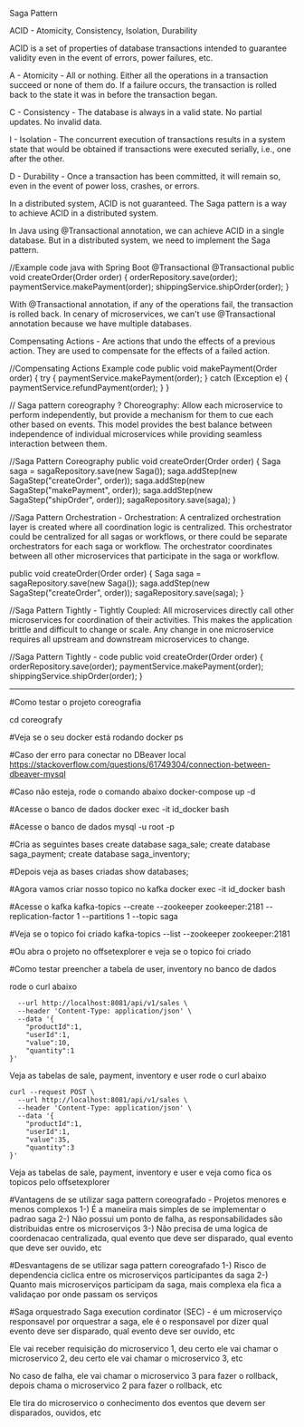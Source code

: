 Saga Pattern

ACID - Atomicity, Consistency, Isolation, Durability

ACID is a set of properties of database transactions intended to guarantee validity even in the event of errors, power failures, etc.

A - Atomicity - All or nothing. Either all the operations in a transaction succeed or none of them do. If a failure occurs, the transaction is rolled back to the state it was in before the transaction began.

C - Consistency - The database is always in a valid state. No partial updates. No invalid data.

I - Isolation - The concurrent execution of transactions results in a system state that would be obtained if transactions were executed serially, i.e., one after the other.

D - Durability - Once a transaction has been committed, it will remain so, even in the event of power loss, crashes, or errors.

In a distributed system, ACID is not guaranteed. The Saga pattern is a way to achieve ACID in a distributed system.

In Java using @Transactional annotation, we can achieve ACID in a single database. But in a distributed system, we need to implement the Saga pattern.

//Example code java with Spring Boot @Transactional
@Transactional
public void createOrder(Order order) {
    orderRepository.save(order);
    paymentService.makePayment(order);
    shippingService.shipOrder(order);
}

With @Transactional annotation, if any of the operations fail, the transaction is rolled back.
In cenary of microservices, we can't use @Transactional annotation because we have multiple databases.

Compensating Actions - Are actions that undo the effects of a previous action. They are used to compensate for the effects of a failed action.

//Compensating Actions Example code
public void makePayment(Order order) {
    try {
        paymentService.makePayment(order);
    } catch (Exception e) {
        paymentService.refundPayment(order);
    }
}

// Saga pattern coreography ? 
Choreography: Allow each microservice to perform independently, but provide a mechanism for them to cue each other based on events. This model provides the best balance between independence of individual microservices while providing seamless interaction between them.

//Saga Pattern Coreography
public void createOrder(Order order) {
    Saga saga = sagaRepository.save(new Saga());
    saga.addStep(new SagaStep("createOrder", order));
    saga.addStep(new SagaStep("makePayment", order));
    saga.addStep(new SagaStep("shipOrder", order));
    sagaRepository.save(saga);
}


//Saga Pattern Orchestration - 
Orchestration: A centralized orchestration layer is created where all coordination logic is centralized. This orchestrator could be centralized for all sagas or workflows, or there could be separate orchestrators for each saga or workflow. The orchestrator coordinates between all other microservices that participate in the saga or workflow.

public void createOrder(Order order) {
    Saga saga = sagaRepository.save(new Saga());
    saga.addStep(new SagaStep("createOrder", order));
    sagaRepository.save(saga);
}

//Saga Pattern Tightly -
Tightly Coupled: All microservices directly call other microservices for coordination of their activities. This makes the application brittle and difficult to change or scale. Any change in one microservice requires all upstream and downstream microservices to change.

//Saga Pattern Tightly - code
public void createOrder(Order order) {
    orderRepository.save(order);
    paymentService.makePayment(order);
    shippingService.shipOrder(order);
}

---------------------
#Como testar o projeto coreografia

cd coreografy

#Veja se o seu docker está rodando
docker ps

#Caso der erro para conectar no DBeaver local
https://stackoverflow.com/questions/61749304/connection-between-dbeaver-mysql

#Caso não esteja, rode o comando abaixo
docker-compose up -d

#Acesse o banco de dados
docker exec -it id_docker bash

#Acesse o banco de dados
mysql -u root -p

#Cria as seguintes bases
create database saga_sale;
create database saga_payment;
create database saga_inventory;

#Depois veja as bases criadas
show databases;

#Agora vamos criar nosso topico no kafka
docker exec -it id_docker bash

#Acesse o kafka
kafka-topics --create --zookeeper zookeeper:2181 --replication-factor 1 --partitions 1 --topic saga

#Veja se o topico foi criado
kafka-topics --list --zookeeper zookeeper:2181

#Ou abra o projeto no offsetexplorer e veja se o topico foi criado

#Como testar
preencher a tabela de user, inventory  no banco de dados

rode o curl abaixo 
```curl --request POST \
  --url http://localhost:8081/api/v1/sales \
  --header 'Content-Type: application/json' \
  --data '{
	"productId":1,
	"userId":1,
	"value":10,
	"quantity":1
}'
````
Veja as tabelas de sale, payment, inventory e user
rode o curl abaixo 

````
curl --request POST \
  --url http://localhost:8081/api/v1/sales \
  --header 'Content-Type: application/json' \
  --data '{
	"productId":1,
	"userId":1,
	"value":35,
	"quantity":3
}'
````
Veja as tabelas de sale, payment, inventory e user
e veja como fica os topicos pelo offsetexplorer

#Vantagens de se utilizar saga pattern coreografado - Projetos menores e menos complexos
1-) É a maneiira mais simples de se implementar o padrao saga
2-) Não possui um ponto de falha, as responsabilidades são distribuidas entre os microserviços
3-) Não precisa de uma logica de coordenacao centralizada, qual evento que deve ser disparado, qual evento que deve ser ouvido, etc

#Desvantagens de se utilizar saga pattern coreografado
1-) Risco de dependencia ciclica entre os microserviços participantes da saga
2-) Quanto mais microserviços participam da saga, mais complexa ela fica a validaçao por onde passam os serviços

#Saga orquestrado
Saga execution cordinator (SEC) - é um microserviço responsavel por orquestrar a saga, ele é o responsavel por dizer qual evento deve ser disparado, qual evento deve ser ouvido, etc

Ele vai receber requisição do microservico 1, deu certo ele vai chamar o microservico 2, deu certo ele vai chamar o microservico 3, etc

No caso de falha, ele vai chamar o microservico 3 para fazer o rollback, depois chama o microservico 2 para fazer o rollback, etc

Ele tira do microservico o conhecimento dos eventos que devem ser disparados, ouvidos, etc

